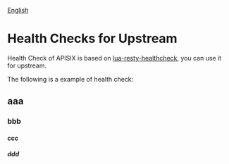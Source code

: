 [English](grpc-proxy.md)

<!--
#
# Licensed to the Apache Software Foundation (ASF) under one or more
# contributor license agreements.  See the NOTICE file distributed with
# this work for additional information regarding copyright ownership.
# The ASF licenses this file to You under the Apache License, Version 2.0
# (the "License"); you may not use this file except in compliance with
# the License.  You may obtain a copy of the License at
#
#     http://www.apache.org/licenses/LICENSE-2.0
#
# Unless required by applicable law or agreed to in writing, software
# distributed under the License is distributed on an "AS IS" BASIS,
# WITHOUT WARRANTIES OR CONDITIONS OF ANY KIND, either express or implied.
# See the License for the specific language governing permissions and
# limitations under the License.
#
-->

# Health Checks for Upstream

Health Check of APISIX is based on [lua-resty-healthcheck](https://github.com/Kong/lua-resty-healthcheck),
you can use it for upstream.

The following is a example of health check:

## aaa

### bbb

#### ccc

##### ddd


